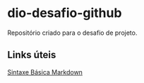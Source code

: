 # dio-desafio-github
Repositório criado para o desafio de projeto.

## Links úteis
[Sintaxe Básica Markdown](https://www.markdownguide.org/basic-syntax/)
